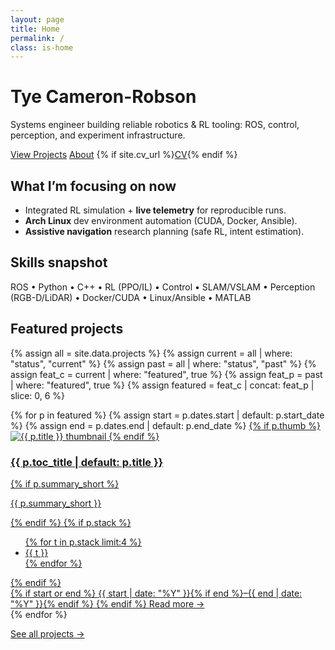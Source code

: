 ```yaml
---
layout: page
title: Home
permalink: /
class: is-home
---
```


<div class="hero">
  <h1>Tye Cameron-Robson</h1>
  <p>Systems engineer building reliable robotics & RL tooling: ROS, control, perception, and experiment infrastructure.</p>
  <p class="hero-ctas">
    <a class="btn" href="{{ '/projects/' | relative_url }}">View Projects</a>
    <a class="btn btn-ghost" href="{{ '/about/' | relative_url }}">About</a>
    {% if site.cv_url %}<a class="btn btn-ghost" href="{{ site.cv_url }}">CV</a>{% endif %}
  </p>
</div>

## What I’m focusing on now
- Integrated RL simulation + **live telemetry** for reproducible runs.
- **Arch Linux** dev environment automation (CUDA, Docker, Ansible).
- **Assistive navigation** research planning (safe RL, intent estimation).

## Skills snapshot
ROS • Python • C++ • RL (PPO/IL) • Control • SLAM/VSLAM • Perception (RGB-D/LiDAR) • Docker/CUDA • Linux/Ansible • MATLAB

## Featured projects
{% assign all = site.data.projects %}
{% assign current = all | where: "status", "current" %}
{% assign past    = all | where: "status", "past" %}
{% assign feat_c  = current | where: "featured", true %}
{% assign feat_p  = past    | where: "featured", true %}
{% assign featured = feat_c | concat: feat_p | slice: 0, 6 %}

<div class="featured-grid">
  {% for p in featured %}
    {% assign start = p.dates.start | default: p.start_date %}
    {% assign end   = p.dates.end   | default: p.end_date %}
    <a class="feat-card" href="{{ '/projects/#' | append: p.key | relative_url }}">
      {% if p.thumb %}
        <img class="fc-thumb" src="{{ p.thumb | relative_url }}" alt="{{ p.title }} thumbnail">
      {% endif %}
      <div class="fc-body">
        <h3 class="fc-title">{{ p.toc_title | default: p.title }}</h3>
        {% if p.summary_short %}<p class="fc-blurb">{{ p.summary_short }}</p>{% endif %}
        {% if p.stack %}
          <ul class="fc-tags">
            {% for t in p.stack limit:4 %}<li>{{ t }}</li>{% endfor %}
          </ul>
        {% endif %}
        <div class="fc-meta">
          {% if start or end %}
            <span class="fc-dates">
              {{ start | date: "%Y" }}{% if end %}–{{ end | date: "%Y" }}{% endif %}
            </span>
          {% endif %}
          <span class="fc-cta">Read more →</span>
        </div>
      </div>
    </a>
  {% endfor %}
</div>

<p class="more-link">
  <a href="{{ '/projects/' | relative_url }}">See all projects →</a>
</p>
